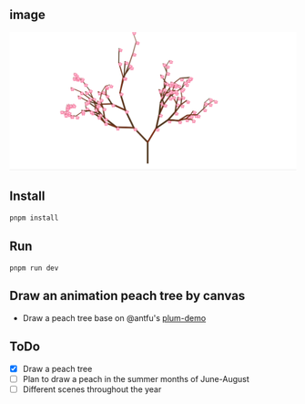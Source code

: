 ## image
![peach tree](./public/peach.gif)
## Install
```
pnpm install
```
## Run
```
pnpm run dev
```
## Draw an animation peach tree by canvas
- Draw a peach tree base on @antfu's [plum-demo](https://github.com/antfu/plum-demo)

## ToDo
- [x] Draw a peach tree
- [ ] Plan to draw a peach in the summer months of June-August
- [ ] Different scenes throughout the year
